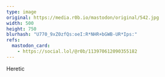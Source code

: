 ```yaml
---
type: image
original: https://media.r0b.io/mastodon/original/542.jpg
width: 500
height: 750
blurhash: "U770_9xZ0zfQs:oeI:R*NHR+bGWB-UR*Ips:"
refs:
  mastodon_card:
    - https://social.lol/@r0b/113970612090355182
---
```


Heretic

